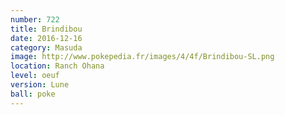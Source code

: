 ```yaml
---
number: 722
title: Brindibou
date: 2016-12-16
category: Masuda
image: http://www.pokepedia.fr/images/4/4f/Brindibou-SL.png
location: Ranch Ohana
level: oeuf
version: Lune
ball: poke
---
```

